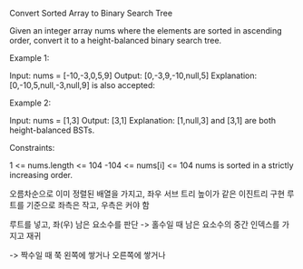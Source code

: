 Convert Sorted Array to Binary Search Tree

Given an integer array nums where the elements are sorted in ascending order, convert it to a
height-balanced
binary search tree.

Example 1:

Input: nums = [-10,-3,0,5,9]
Output: [0,-3,9,-10,null,5]
Explanation: [0,-10,5,null,-3,null,9] is also accepted:

Example 2:

Input: nums = [1,3]
Output: [3,1]
Explanation: [1,null,3] and [3,1] are both height-balanced BSTs.

Constraints:

1 <= nums.length <= 104
-104 <= nums[i] <= 104
nums is sorted in a strictly increasing order.

오름차순으로 이미 정렬된 배열을 가지고, 좌우 서브 트리 높이가 같은 이진트리 구현
루트를 기준으로 좌측은 작고, 우측은 커야 함

루트를 넣고, 좌(우) 남은 요소수를 판단
-> 홀수일 때
남은 요소수의 중간 인덱스를 가지고 재귀

-> 짝수일 때
쭉 왼쪽에 쌓거나 오른쪽에 쌓거나